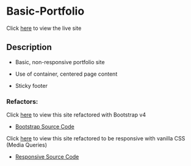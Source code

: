 # Basic-Portfolio

Click [here](https://benrgarcia.github.io/Basic-Portfolio/) to view the live site

## Description

* Basic, non-responsive portfolio site

* Use of container, centered page content

* Sticky footer

### Refactors:

Click [here](https://benrgarcia.github.io/Bootstrap-Portfolio/) to view this site refactored with Bootstrap v4

* [Bootstrap Source Code](https://github.com/BenRGarcia/Bootstrap-Portfolio)

Click [here](https://benrgarcia.github.io/Responsive-Portfolio/) to view this site refactored to be responsive with vanilla CSS (Media Queries)

* [Responsive Source Code](https://github.com/BenRGarcia/Responsive-Portfolio)